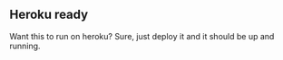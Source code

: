 ## Heroku ready

Want this to run on heroku? Sure, just deploy it and it should be up and running.

